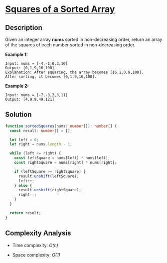 # [Squares of a Sorted Array](https://leetcode.com/problems/squares-of-a-sorted-array/)

## Description

Given an integer array **nums** sorted in non-decreasing order, return an array of the squares of each number sorted in non-decreasing order.

**Example 1:**

```
Input: nums = [-4,-1,0,3,10]
Output: [0,1,9,16,100]
Explanation: After squaring, the array becomes [16,1,0,9,100].
After sorting, it becomes [0,1,9,16,100].
```

**Example 2:**

```
Input: nums = [-7,-3,2,3,11]
Output: [4,9,9,49,121]
```

## Solution

```typescript
function sortedSquares(nums: number[]): number[] {
  const result: number[] = [];

  let left = 0;
  let right = nums.length - 1;

  while (left <= right) {
    const leftSquare = nums[left] * nums[left];
    const rightSquare = nums[right] * nums[right];

    if (leftSquare >= rightSquare) {
      result.unshift(leftSquare);
      left++;
    } else {
      result.unshift(rightSquare);
      right--;
    }
  }

  return result;
}
```

## Complexity Analysis

- Time complexity: _O(n)_

- Space complexity: _O(1)_
